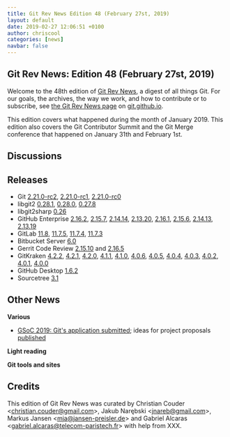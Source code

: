 ```yaml
---
title: Git Rev News Edition 48 (February 27st, 2019)
layout: default
date: 2019-02-27 12:06:51 +0100
author: chriscool
categories: [news]
navbar: false
---
```


## Git Rev News: Edition 48 (February 27st, 2019)

Welcome to the 48th edition of [Git Rev News](https://git.github.io/rev_news/rev_news/),
a digest of all things Git. For our goals, the archives, the way we work, and how to contribute or to
subscribe, see [the Git Rev News page](https://git.github.io/rev_news/rev_news/) on [git.github.io](http://git.github.io).

This edition covers what happened during the month of January
2019. This edition also covers the Git Contributor Summit and the Git
Merge conference that happened on January 31th and February 1st.

## Discussions

<!---
### General
-->

<!---
### Reviews
-->

<!---
### Support
-->

<!---
## Developer Spotlight:
-->

## Releases

+ Git [2.21.0-rc2](https://public-inbox.org/git/xmqq8sybz7b2.fsf@gitster-ct.c.googlers.com/),
[2.21.0-rc1](https://public-inbox.org/git/xmqq8syj9h9b.fsf@gitster-ct.c.googlers.com/),
[2.21.0-rc0](https://public-inbox.org/git/xmqqh8dgqcqn.fsf@gitster-ct.c.googlers.com/)
+ libgit2 [0.28.1](https://github.com/libgit2/libgit2/releases/tag/v0.28.1),
[0.28.0](https://github.com/libgit2/libgit2/releases/tag/v0.28.0),
[0.27.8](https://github.com/libgit2/libgit2/releases/tag/v0.27.8)
+ libgit2sharp [0.26](https://github.com/libgit2/libgit2sharp/releases/tag/v0.26)
+ GitHub Enterprise [2.16.2](https://enterprise.github.com/releases/2.16.2/notes),
[2.15.7](https://enterprise.github.com/releases/2.15.7/notes),
[2.14.14](https://enterprise.github.com/releases/2.14.14/notes),
[2.13.20](https://enterprise.github.com/releases/2.13.20/notes),
[2.16.1](https://enterprise.github.com/releases/2.16.1/notes),
[2.15.6](https://enterprise.github.com/releases/2.15.6/notes),
[2.14.13](https://enterprise.github.com/releases/2.14.13/notes),
[2.13.19](https://enterprise.github.com/releases/2.13.19/notes)
+ GitLab [11.8](https://about.gitlab.com/2019/02/22/gitlab-11-8-released/),
[11.7.5](https://about.gitlab.com/2019/02/07/gitlab-11-7-5-released/),
[11.7.4](https://about.gitlab.com/2019/02/05/critical-security-release-gitlab-11-dot-7-dot-4-released/),
[11.7.3](https://about.gitlab.com/2019/01/31/security-release-gitlab-11-dot-7-dot-3-released/)
+ Bitbucket Server [6.0](https://confluence.atlassian.com/bitbucketserver/bitbucket-server-release-notes-872139866.html)
+ Gerrit Code Review [2.15.10](https://www.gerritcodereview.com/2.15.html#21510)
and [2.16.5](https://www.gerritcodereview.com/2.16.html#2165)
+ GitKraken [4.2.2](https://support.gitkraken.com/release-notes/current),
[4.2.1](https://support.gitkraken.com/release-notes/current),
[4.2.0](https://support.gitkraken.com/release-notes/current),
[4.1.1](https://support.gitkraken.com/release-notes/current),
[4.1.0](https://support.gitkraken.com/release-notes/current),
[4.0.6](https://support.gitkraken.com/release-notes/current),
[4.0.5](https://support.gitkraken.com/release-notes/current),
[4.0.4](https://support.gitkraken.com/release-notes/current),
[4.0.3](https://support.gitkraken.com/release-notes/current),
[4.0.2](https://support.gitkraken.com/release-notes/current),
[4.0.1](https://support.gitkraken.com/release-notes/current),
[4.0.0](https://support.gitkraken.com/release-notes/current)
+ GitHub Desktop [1.6.2](https://desktop.github.com/release-notes/)
+ Sourcetree [3.1](https://product-downloads.atlassian.com/software/sourcetree/ReleaseNotes/Sourcetree_3.1.html)

## Other News

__Various__

* [GSoC 2019: Git's application submitted](https://public-inbox.org/git/20190204215251.GB6085@hank.intra.tgummerer.com/T/);
  ideas for project proposals [published](https://git.github.io/SoC-2019-Ideas/)

__Light reading__


__Git tools and sites__


## Credits

This edition of Git Rev News was curated by
Christian Couder &lt;<christian.couder@gmail.com>&gt;,
Jakub Narębski &lt;<jnareb@gmail.com>&gt;,
Markus Jansen &lt;<mja@jansen-preisler.de>&gt; and
Gabriel Alcaras &lt;<gabriel.alcaras@telecom-paristech.fr>&gt;
with help from XXX.

